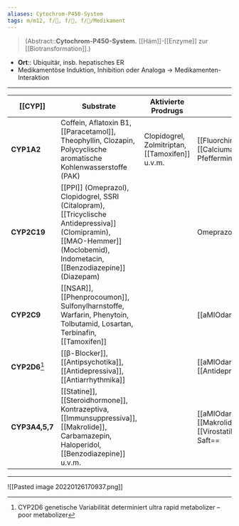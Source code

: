 ```yaml
---
aliases: Cytochrom-P450-System
tags: m/m12, f/💩, f/🧪, f/💊/Medikament
---
```

> (Abstract::**Cytochrom-P450-System.** [[Häm]]-[[Enzyme]] zur [[Biotransformation]].)
- **Ort**:: Ubiquitär, insb. hepatisches ER
- Medikamentöse Induktion, Inhibition oder Analoga → Medikamenten-Interaktion

---
| [[CYP]]        | Substrate                                                                                                                                                               | Aktivierte Prodrugs                         | Inhibitoren                                                                                        | Induktoren                                                                                              |     |
| -------------- | ----------------------------------------------------------------------------------------------------------------------------------------------------------------------- | ------------------------------------------- | -------------------------------------------------------------------------------------------------- | ------------------------------------------------------------------------------------------------------- | --- |
| **CYP1A2**     | Coffein, Aflatoxin B1, [[Paracetamol]], Theophyllin, Clozapin, Polycyclische aromatische Kohlenwasserstoffe (PAK)                                                       | Clopidogrel, Zolmitriptan, [[Tamoxifen]] u.v.m. | [[Fluorchinolone]], Fluvoxamin, [[Calciumantagonisten\|Verapamil]], Pfefferminze, ==Grapefruit==   | PAK ([[Rauchen]]), ==[[Rifampicin]]==, Clotrimazol, [[PPI\|Omeprazol]], ==Johanniskraut==, Brokkoli, [[Insulin]] |     |
| **CYP2C19**    | [[PPI]] (Omeprazol), Clopidogrel, SSRI (Citalopram), [[Tricyclische Antidepressiva]] (Clomipramin), [[MAO-Hemmer]] (Moclobemid), Indometacin, [[Benzodiazepine]] (Diazepam) |                                             | Omeprazol, [[Azole]]                                                                  | Prednisolon, Carbamazepin, [[Rifampicin]]                                                                           |     |
| **CYP2C9**     | [[NSAR]], [[Phenprocoumon]], Sulfonylharnstoffe, Warfarin, Phenytoin, Tolbutamid, Losartan, Terbinafin, [[Tamoxifen]]                                                                                                                          |                                             | [[aMIOdaron]], ==[[Azole]]==                                                              | ==[[Rifampicin]]==                                                                                      |     |
| **CYP2D6**[^1]     | [[β-Blocker]], [[Antipsychotika]], [[Antidepressiva]], [[Antiarrhythmika]]                                                                                              |                                             | [[aMIOdaron]], [[Antipsychotika]], [[Antidepressiva]], [[MCP]]                                     | [[Rifampicin]], Dexamethason                                                                            |     |
| **CYP3A4,5,7** | [[Statine]], [[Steroidhormone]], Kontrazeptiva, [[Immunsuppressiva]], [[Makrolide]], Carbamazepin, Haloperidol, [[Benzodiazepine]] u.v.m.                               |                                             | [[aMIOdaron]], [[Azole]], [[Makrolide]], [[HIV]]-[[Virostatika]], ==Grapefruit-Saft== | ==Carbamazepin==, [[Rifampicin]], Johanniskraut                                                         |     |

---
![[Pasted image 20220126170937.png]]

[^1]: CYP2D6 genetische Variabilität determiniert ultra rapid metabolizer – poor metabolizer